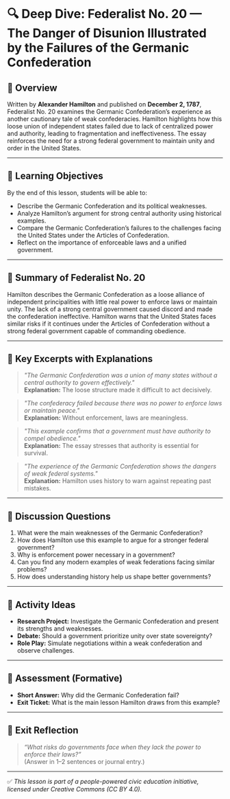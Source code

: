 # 🔍 Deep Dive: Federalist No. 20 — The Danger of Disunion Illustrated by the Failures of the Germanic Confederation

## 🧭 Overview

Written by **Alexander Hamilton** and published on **December 2, 1787**, Federalist No. 20 examines the Germanic Confederation’s experience as another cautionary tale of weak confederacies. Hamilton highlights how this loose union of independent states failed due to lack of centralized power and authority, leading to fragmentation and ineffectiveness. The essay reinforces the need for a strong federal government to maintain unity and order in the United States.

---

## 🎯 Learning Objectives

By the end of this lesson, students will be able to:  
- Describe the Germanic Confederation and its political weaknesses.  
- Analyze Hamilton’s argument for strong central authority using historical examples.  
- Compare the Germanic Confederation’s failures to the challenges facing the United States under the Articles of Confederation.  
- Reflect on the importance of enforceable laws and a unified government.

---

## 📘 Summary of Federalist No. 20

Hamilton describes the Germanic Confederation as a loose alliance of independent principalities with little real power to enforce laws or maintain unity. The lack of a strong central government caused discord and made the confederation ineffective. Hamilton warns that the United States faces similar risks if it continues under the Articles of Confederation without a strong federal government capable of commanding obedience.

---

## 📖 Key Excerpts with Explanations

> *"The Germanic Confederation was a union of many states without a central authority to govern effectively."*  
**Explanation:** The loose structure made it difficult to act decisively.

> *"The confederacy failed because there was no power to enforce laws or maintain peace."*  
**Explanation:** Without enforcement, laws are meaningless.

> *"This example confirms that a government must have authority to compel obedience."*  
**Explanation:** The essay stresses that authority is essential for survival.

> *"The experience of the Germanic Confederation shows the dangers of weak federal systems."*  
**Explanation:** Hamilton uses history to warn against repeating past mistakes.

---

## 💬 Discussion Questions

1. What were the main weaknesses of the Germanic Confederation?  
2. How does Hamilton use this example to argue for a stronger federal government?  
3. Why is enforcement power necessary in a government?  
4. Can you find any modern examples of weak federations facing similar problems?  
5. How does understanding history help us shape better governments?

---

## 🧪 Activity Ideas

- **Research Project:** Investigate the Germanic Confederation and present its strengths and weaknesses.  
- **Debate:** Should a government prioritize unity over state sovereignty?  
- **Role Play:** Simulate negotiations within a weak confederation and observe challenges.

---

## 📎 Assessment (Formative)

- **Short Answer:** Why did the Germanic Confederation fail?  
- **Exit Ticket:** What is the main lesson Hamilton draws from this example?

---

## 🏁 Exit Reflection

> *“What risks do governments face when they lack the power to enforce their laws?”*  
(Answer in 1–2 sentences or journal entry.)

---

✅ *This lesson is part of a people-powered civic education initiative, licensed under Creative Commons (CC BY 4.0).*

